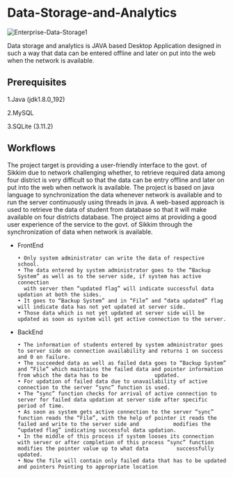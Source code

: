 # Data-Storage-and-Analytics


![Enterprise-Data-Storage1](https://user-images.githubusercontent.com/37260226/90009010-ea3b3d00-dcba-11ea-9087-bef46033eb7d.jpg)



Data storage and analytics is JAVA based Desktop Application designed in such a way that data can be entered offline and later on put into the  web when the network is available. 


## Prerequisites

1.Java (jdk1.8.0_192)

2.MySQL

3.SQLite (3.11.2)


## Workflows

The project target is providing a user-friendly interface to the govt. of Sikkim due to network challenging whether, to retrieve required data among four district is very difficult so that the data can be entry offline and later on put into the web when network is available. The project is based on java language to synchronization the data
whenever network is available and to run the server continuously using threads in java. A web-based approach is used to retrieve the data of student from database so that it will make available on four districts database. The project aims at providing a good user experience of the service to the govt. of Sikkim through the synchronization of data when network is available.


- FrontEnd

      • Only system administrator can write the data of respective school.
      • The data entered by system administrator goes to the “Backup System” as well as to the server side, if system has active connection 
        with server then “updated flag” will indicate successful data updation at both the sides.
      • It goes to “Backup System” and in “File” and “data updated” flag will indicate data has not yet updated at server side.
      • Those data which is not yet updated at server side will be updated as soon as system will get active connection to the server.

- BackEnd

      • The information of students entered by system administrator goes to server side on connection availability and returns 1 on success and 0 on failure.
      • The succeeded data as well as failed data goes to “Backup System” and “File” which maintains the failed data and pointer information from which the data has to be               updated.
      • For updation of failed data due to unavailability of active connection to the server “sync” function is used.
      • The “sync” function checks for arrival of active connection to server for failed data updation at server side after specific period of time.
      • As soon as system gets active connection to the server “sync” function reads the “File”, with the help of pointer it reads the failed and write to the server side and           modifies the “updated flag” indicating successful data updation.
      • In the middle of this process if system looses its connection with server or after completion of this process “sync” function modifies the pointer value up to what data         successfully updated.
      • Now the file will contain only failed data that has to be updated and pointers Pointing to appropriate location



